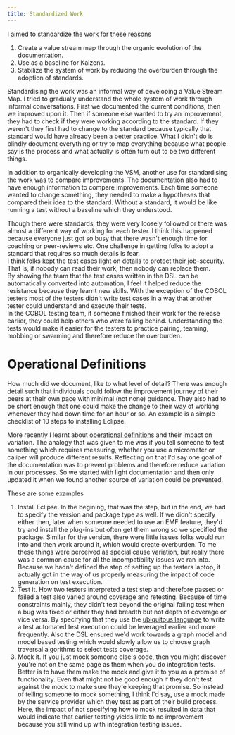 ```yaml
---
title: Standardized Work
---
```


I aimed to standardize the work for these reasons
1. Create a value stream map through the organic evolution of the documentation.
2. Use as a baseline for Kaizens.
3. Stabilize the system of work by reducing the overburden through the adoption of standards.

Standardising the work was an informal way of developing a Value Stream Map. 
I tried to gradually understand the whole system of work through informal conversations. 
First we documented the current conditions, then we improved upon it.
Then if someone else wanted to try an improvement, they had to check if they were working according to the standard.
If they weren't they first had to change to the standard because typically that standard would have already been a better practice.
What I didn't do is blindly document everything or try to map everything because what people say is the process and what actually is often turn out to be two different things.

In addition to organically developing the VSM, another use for standardising the work was to compare improvements. 
The documentation also had to have enough information to compare improvements.
Each time someone wanted to change something, they needed to make a hypotheses that compared their idea to the standard. 
Without a standard, it would be like running a test without a baseline which they understood.

Though there were standards, they were very loosely followed or there was almost a different way of working for each tester. 
I think this happened because everyone just got so busy that there wasn't enough time for coaching or peer-reviews etc.
One challenge in getting folks to adopt a standard that requires so much details is fear.  
I think folks kept the test cases light on details to protect their job-security.  
That is, if nobody can read their work, then nobody can replace them.  
By showing the team that the test cases written in the DSL can be automatically converted into automation, I feel it helped reduce the resistance because they learnt new skills.
With the exception of the COBOL testers most of the testers didn't write test cases in a way that another tester could understand and execute their tests.  
In the COBOL testing team, if someone finished their work for the release earlier, they could help others who were falling behind.
Understanding the tests would make it easier for the testers to practice pairing, teaming, mobbing or swarming and therefore reduce the overburden.

# Operational Definitions

How much did we document, like to what level of detail?
There was enough detail such that individuals could follow the improvement journey of their peers at their own pace with minimal (not none) guidance. 
They also had to be short enough that one could make the change to their way of working whenever they had down time for an hour or so.
An example is a simple checklist of 10 steps to installing Eclipse. 

More recently I learnt about [operational definitions](https://deming.org/data-is-important-and-you-must-confirm-what-the-data-actually-says/) and their impact on variation. 
The analogy that was given to me was if you tell someone to test something which requires measuring, whether you use a micrometer or caliper will produce different results.
Reflecting on that I'd say one goal of the documentation was to prevent problems and therefore reduce variation in our processes.
So we started with light documentation and then only updated it when we found another source of variation could be prevented.

These are some examples
1. Install Eclipse. In the begining, that was the step, but in the end, we had to specify the version and package type as well. If we didn't specify either then, later when someone needed to use an EMF feature, they'd try and install the plug-ins but often get them wrong so we specified the package. Similar for the version, there were little issues folks would run into and then work around it, which would create overburden. To me these things were perceived as special cause variation, but really there was a common cause for all the incompatibility issues we ran into. Because we hadn't defined the step of setting up the testers laptop, it actually got in the way of us properly measuring the impact of code generation on test execution.
2. Test it. How two testers interpreted a test step and therefore passed or failed a test also varied around coverage and retesting. Because of time constraints mainly, they didn't test beyond the original failing test when a bug was fixed or either they had breadth but not depth of coverage or vice versa. By specifying that they use the [ubiquitous language](/demingdriventesting/about) to write a test automated test execution could be leveraged earlier and more frequently. Also the DSL ensured we'd work towards a graph model and model based testing which would slowly allow us to choose graph traversal algorithms to select tests coverage.
3. Mock it. If you just mock someone else's code, then you might discover you're not on the same page as them when you do integration tests. 
Better is to have them make the mock and give it to you as a promise of functionality.
Even that might not be good enough if they don't test against the mock to make sure they'e keeping that promise.
So instead of telling someone to mock something, I think I'd say, use a mock made by the service provider which they test as part of their build process.
Here, the impact of not specifying how to mock resulted in data that would indicate that earlier testing yields little to no improvement because you still wind up with integration testing issues.


